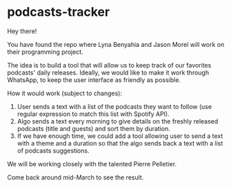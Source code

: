 # podcasts-tracker
 
Hey there!

You have found the repo where Lyna Benyahia and Jason Morel will work on their programming project.

The idea is to build a tool that will allow us to keep track of our favorites podcasts' daily releases. Ideally, we would like to make it work through WhatsApp, to keep the user interface as friendly as possible.

How it would work (subject to changes):
1. User sends a text with a list of the podcasts they want to follow (use regular expression to match this list with Spotify API).
2. Algo sends a text every morning to give details on the freshly released podcasts (title and guests) and sort them by duration.
3. If we have enough time, we could add a tool allowing user to send a text with a theme and a duration so that the algo sends back a text with a list of podcasts suggestions.

We will be working closely with the talented Pierre Pelletier.

Come back around mid-March to see the result.